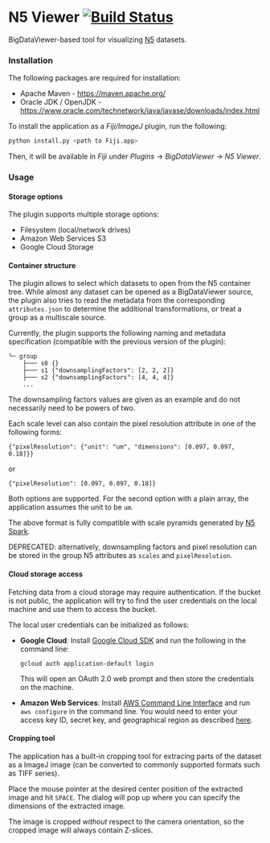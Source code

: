 # N5 Viewer [![Build Status](https://travis-ci.org/saalfeldlab/n5-viewer.svg?branch=master)](https://travis-ci.org/saalfeldlab/n5-viewer)
BigDataViewer-based tool for visualizing [N5](https://github.com/saalfeldlab/n5) datasets.

### Installation
The following packages are required for installation:
* Apache Maven - https://maven.apache.org/
* Oracle JDK / OpenJDK - https://www.oracle.com/technetwork/java/javase/downloads/index.html

To install the application as a *Fiji/ImageJ* plugin, run the following:
```bash
python install.py <path to Fiji.app>
```
Then, it will be available in *Fiji* under *Plugins* -> *BigDataViewer* -> *N5 Viewer*.

### Usage

#### Storage options
The plugin supports multiple storage options:
* Filesystem (local/network drives)
* Amazon Web Services S3
* Google Cloud Storage

#### Container structure
The plugin allows to select which datasets to open from the N5 container tree. While almost any dataset can be opened as a BigDataViewer source, the plugin also tries to read the metadata from the corresponding `attributes.json` to determine the additional transformations, or treat a group as a multiscale source.

Currently, the plugin supports the following naming and metadata specification (compatible with the previous version of the plugin):
```
└─ group
    ├─── s0 {} 
    ├─── s1 {"downsamplingFactors": [2, 2, 2]}
    ├─── s2 {"downsamplingFactors": [4, 4, 4]}
    ...
```

The downsampling factors values are given as an example and do not necessarily need to be powers of two.

Each scale level can also contain the pixel resolution attribute in one of the following forms:
```
{"pixelResolution": {"unit": "um", "dimensions": [0.097, 0.097, 0.18]}}
```
or
```
{"pixelResolution": [0.097, 0.097, 0.18]}
```
Both options are supported. For the second option with a plain array, the application assumes the unit to be `um`.

The above format is fully compatible with scale pyramids generated by [N5 Spark](https://github.com/saalfeldlab/n5-spark).

DEPRECATED: alternatively, downsampling factors and pixel resolution can be stored in the group N5 attributes as `scales` and `pixelResolution`.

#### Cloud storage access

Fetching data from a cloud storage may require authentication. If the bucket is not public, the application will try to find the user credentials on the local machine and use them to access the bucket.

The local user credentials can be initialized as follows:
* **Google Cloud**:
  Install [Google Cloud SDK](https://cloud.google.com/sdk/docs/) and run the following in the command line:
  ```
  gcloud auth application-default login
  ```
  This will open an OAuth 2.0 web prompt and then store the credentials on the machine.

* **Amazon Web Services**:
  Install [AWS Command Line Interface](https://aws.amazon.com/cli/) and run `aws configure` in the command line. You would need to enter your access key ID, secret key, and geographical region as described [here](https://docs.aws.amazon.com/cli/latest/userguide/cli-chap-getting-started.html#cli-quick-configuration).

#### Cropping tool

The application has a built-in cropping tool for extracing parts of the dataset as a ImageJ image (can be converted to commonly supported formats such as TIFF series).

Place the mouse pointer at the desired center position of the extracted image and hit `SPACE`. The dialog will pop up where you can specify the dimensions of the extracted image.

The image is cropped <i>without</i> respect to the camera orientation, so the cropped image will always contain Z-slices.
